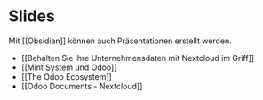 # Slides
Mit [[Obsidian]] können auch Präsentationen erstellt werden.

* [[Behalten Sie ihre Unternehmensdaten mit Nextcloud im Griff]]
* [[Mint System und Odoo]]
* [[The Odoo Ecosystem]]
* [[Odoo Documents - Nextcloud]]